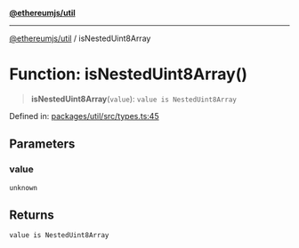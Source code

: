 [**@ethereumjs/util**](../README.md)

***

[@ethereumjs/util](../README.md) / isNestedUint8Array

# Function: isNestedUint8Array()

> **isNestedUint8Array**(`value`): `value is NestedUint8Array`

Defined in: [packages/util/src/types.ts:45](https://github.com/ethereumjs/ethereumjs-monorepo/blob/master/packages/util/src/types.ts#L45)

## Parameters

### value

`unknown`

## Returns

`value is NestedUint8Array`
